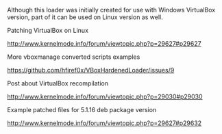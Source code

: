 Although this loader was initially created for use with Windows VirtualBox version, part of it can be used on Linux version as well.

Patching VirtualBox on Linux

http://www.kernelmode.info/forum/viewtopic.php?p=29627#p29627

More vboxmanage converted scripts examples

https://github.com/hfiref0x/VBoxHardenedLoader/issues/9

Post about VirtualBox recompilation

http://www.kernelmode.info/forum/viewtopic.php?p=29030#p29030

Example patched files for 5.1.16 deb package version

http://www.kernelmode.info/forum/viewtopic.php?p=29627#p29632
